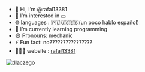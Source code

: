 - 👋 Hi, I’m @rafal13381
- 👀 I’m interested in 💵
- 🌐 languages : 🇵🇱🇺🇸🇪🇸(un poco hablo español)
- 🐷 I’m currently learning programming
- 😄 Pronouns: mechanic
- ⚡ Fun fact: no????????????????
- 🧑🏻‍💻 website : [rafal13381](https://rafal13381.github.io)

[![dlaczego](https://media1.tenor.com/m/RNl_Us_MfCQAAAAC/dlaczego-flagi.gif)](https://www.youtube.com/watch?v=xwSu3FtWVz0)
<!---
rafal13381/rafal13381 is a ✨ special ✨ repository because its `README.md` (this file) appears on your GitHub profile.
You can click the Preview link to take a look at your changes.
--->
